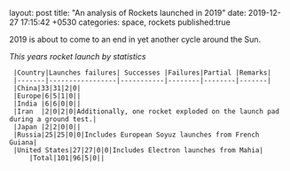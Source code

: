 layout: post 
title:  "An analysis of Rockets launched in 2019"
date:   2019-12-27 17:15:42 +0530
categories: space, rockets
published:true

2019 is about to come to an end in yet another cycle around the Sun.

*This years rocket launch by statistics*

						
     |Country|Launches failures| Successes |Failures|Partial |Remarks|
	 |-------|-----------------|-----------|--------|--------|-------|				  	
	 |China|33|31|2|0|	
	 |Europe|6|5|1|0||
	 |India	|6|6|0|0||
	 |Iran	|2|0|2|0|Additionally, one rocket exploded on the launch pad during a ground test.|
	 |Japan	|2|2|0|0||
	 |Russia|25|25|0|0|Includes European Soyuz launches from French Guiana|
	 |United States|27|27|0|0|Includes Electron launches from Mahia|
         |Total|101|96|5|0||	

